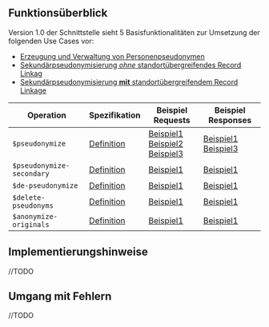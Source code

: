 ## Funktionsüberblick

Version 1.0 der Schnittstelle sieht 5 Basisfunktionalitäten zur Umsetzung der folgenden Use Cases vor:
- [Erzeugung und Verwaltung von Personenpseudonymen](https://medizininformatik-initiative.github.io/mii-interface-module-pseudonymization/UseCases.html#use-case-1-erzeugung-und-verwaltung-von-personenpseudonymen-auf-basis-vorhandener-identifier)
- [Sekundärpseudonymisierung *ohne* standortübergreifendes Record Linkag](https://medizininformatik-initiative.github.io/mii-interface-module-pseudonymization/UseCases.html#use-case-3a-sekund%C3%A4rpseudonymisierung-ohne-standort%C3%BCbergreifendes-record-linkage)
- [Sekundärpseudonymisierung **mit** standortübergreifendem Record Linkage](https://medizininformatik-initiative.github.io/mii-interface-module-pseudonymization/UseCases.html#use-case-3b-sekund%C3%A4rpseudonymisierung-mit-standort%C3%BCbergreifendem-record-linkage)

Operation|Spezifikation|Beispiel Requests|Beispiel Responses
---|----|---|---
|`$pseudonymize`|[Definition](https://medizininformatik-initiative.github.io/mii-interface-module-pseudonymization/OperationDefinition-Pseudonymize.html)|[Beispiel1](https://medizininformatik-initiative.github.io/mii-interface-module-pseudonymization/Parameters-PseudonymizeRequestWithStringExample.html)<br>[Beispiel2](https://medizininformatik-initiative.github.io/mii-interface-module-pseudonymization/Parameters-PseudonymizeRequestWithIdentifierExample.html)<br>[Beispiel3](https://medizininformatik-initiative.github.io/mii-interface-module-pseudonymization/Bundle-pseudonymize-example-bundle-batch-request.html)|[Beispiel1](https://medizininformatik-initiative.github.io/mii-interface-module-pseudonymization/Parameters-PseudonymizeResponseExample.html)<br>[Beispiel3](https://medizininformatik-initiative.github.io/mii-interface-module-pseudonymization/Bundle-pseudonymize-example-bundle-batch-response.html)|
|`$pseudonymize-secondary`|[Definition](https://medizininformatik-initiative.github.io/mii-interface-module-pseudonymization/OperationDefinition-PseudonymizeSecondary.html)|[Beispiel1](https://medizininformatik-initiative.github.io/mii-interface-module-pseudonymization/Parameters-Parameters-PseudonymizeSecondary-request-example-1.html)|[Beispiel1](https://medizininformatik-initiative.github.io/mii-interface-module-pseudonymization/Parameters-Parameters-PseudonymizeSecondary-response-example-1.html)|
|`$de-pseudonymize`|[Definition](https://medizininformatik-initiative.github.io/mii-interface-module-pseudonymization/OperationDefinition-DePseudonymize.html)|[Beispiel1](https://medizininformatik-initiative.github.io/mii-interface-module-pseudonymization/Parameters-DePseudonymizeRequestWithStringExample.html)|[Beispiel1](https://medizininformatik-initiative.github.io/mii-interface-module-pseudonymization/Parameters-DePseudonymizeResponseWithStringExample.html)|
|`$delete-pseudonyms`|[Definition](https://medizininformatik-initiative.github.io/mii-interface-module-pseudonymization/OperationDefinition-DeletePseudonyms.html)|[Beispiel1](https://medizininformatik-initiative.github.io/mii-interface-module-pseudonymization/Parameters-Parameters-DeletePseudonyms-request-example-1.html)|[Beispiel1](https://medizininformatik-initiative.github.io/mii-interface-module-pseudonymization/Parameters-Parameters-DeletePseudonyms-response-example-1.html)|
|`$anonymize-originals`|[Definition](https://medizininformatik-initiative.github.io/mii-interface-module-pseudonymization/OperationDefinition-AnonymizeOriginals.html)|[Beispiel1](https://medizininformatik-initiative.github.io/mii-interface-module-pseudonymization/Parameters-Parameters-AnonymizeOriginals-request-example-1.html)|[Beispiel1](https://medizininformatik-initiative.github.io/mii-interface-module-pseudonymization/Parameters-Parameters-AnonymizeOriginals-response-example-1.html)|

## Implementierungshinweise

//TODO

## Umgang mit Fehlern

//TODO